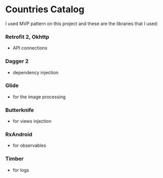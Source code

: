 # Countries Catalog

I used MVP pattern on this project and these are the libraries that I used:
 
### Retrofit 2, Okhttp
* API connections
### Dagger 2
* dependency injection
### Glide
* for the image processing
### Butterknife
* for views injection
### RxAndroid
* for observables
### Timber
* for logs
